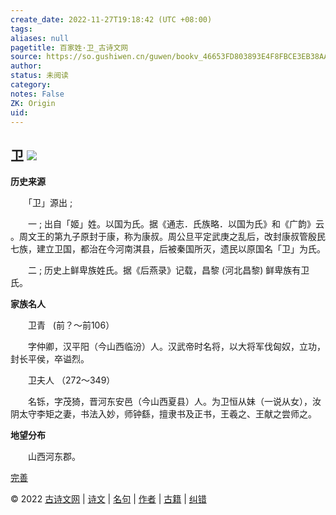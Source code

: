 ```yaml
---
create_date: 2022-11-27T19:18:42 (UTC +08:00)
tags: 
aliases: null
pagetitle: 百家姓·卫_古诗文网
source: https://so.gushiwen.cn/guwen/bookv_46653FD803893E4F8FBCE3EB38AA9EAD.aspx
author: 
status: 未阅读
category: 
notes: False
ZK: Origin
uid: 
---
```


## **卫** ![](https://song.gushiwen.cn/siteimg/speak-er.png)

**历史来源**

　　「卫」源出 ;

　　一 ; 出自「姬」姓。以国为氏。据《通志．氏族略．以国为氏》和《广韵》云 。周文王的第九子原封于康，称为康叔。周公旦平定武庚之乱后，改封康叔管殷民七族，建立卫国，都治在今河南淇县，后被秦国所灭，遗民以原国名「卫」为氏。

　　二 ; 历史上鲜卑族姓氏。据《后燕录》记载，昌黎 (河北昌黎) 鲜卑族有卫氏。

**家族名人**

　　卫青   (前？～前106）

　　字仲卿，汉平阳（今山西临汾）人。汉武帝时名将，以大将军伐匈奴，立功，封长平侯，卒谥烈。

　　卫夫人 （272～349）

　　名铄，字茂猗，晋河东安邑（今山西夏县）人。为卫恒从妹（一说从女），汝阴太守李矩之妻，书法入妙，师钟繇，擅隶书及正书，王羲之、王献之尝师之。

**地望分布**

　　山西河东郡。

[完善](https://so.gushiwen.cn/jiucuo.aspx?u=%e7%ab%a0%e8%8a%822318%e3%80%8a%e7%99%be%e5%ae%b6%e5%a7%93%c2%b7%e5%8d%ab%e3%80%8b)

© 2022 [古诗文网](https://www.gushiwen.cn/) | [诗文](https://so.gushiwen.cn/shiwens/) | [名句](https://so.gushiwen.cn/mingjus/) | [作者](https://so.gushiwen.cn/authors/) | [古籍](https://so.gushiwen.cn/guwen/) | [纠错](https://so.gushiwen.cn/jiucuo.aspx?u=)
